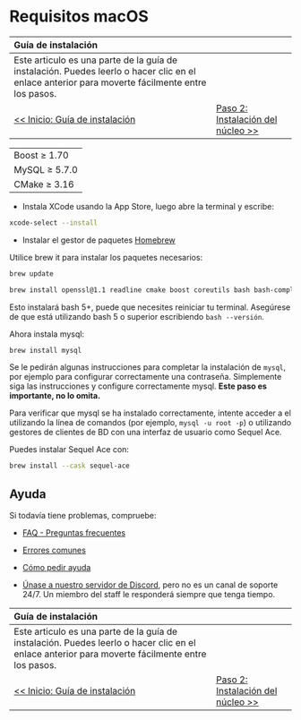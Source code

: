# Requisitos macOS

| Guía de instalación | |
| :- | :- |
| Este articulo es una parte de la guía de instalación. Puedes leerlo o hacer clic en el enlace anterior para moverte fácilmente entre los pasos. |
| [<< Inicio: Guía de instalación](classic-installation.md) | [Paso 2: Instalación del núcleo >>](macos-core-installation.md) |

| |
| :- |
| Boost ≥ 1.70 |
| MySQL ≥ 5.7.0 |
| CMake ≥ 3.16 |

- Instala XCode usando la App Store, luego abre la terminal y escribe:

```sh
xcode-select --install
```

- Instalar el gestor de paquetes [Homebrew](http://brew.sh/)

Utilice brew it para instalar los paquetes necesarios:

```sh
brew update
```

```sh
brew install openssl@1.1 readline cmake boost coreutils bash bash-completion coreutils
```

Esto instalará bash 5+, puede que necesites reiniciar tu terminal.
Asegúrese de que está utilizando bash 5 o superior escribiendo `bash --versión`.

Ahora instala mysql:

```sh
brew install mysql
```

Se le pedirán algunas instrucciones para completar la instalación de `mysql`, por ejemplo para configurar correctamente una contraseña. Simplemente siga las instrucciones y configure correctamente mysql. **Este paso es importante, no lo omita.**

Para verificar que mysql se ha instalado correctamente, intente acceder a el utilizando la línea de comandos (por ejemplo, `mysql -u root -p`) o utilizando gestores de clientes de BD con una interfaz de usuario como Sequel Ace.

Puedes instalar Sequel Ace con:

```sh
brew install --cask sequel-ace
```

## Ayuda

Si todavía tiene problemas, compruebe:

* [FAQ - Preguntas frecuentes](faq.md)

* [Errores comunes](common-errors.md)

* [Cómo pedir ayuda](how-to-ask-for-help.md)

* [Únase a nuestro servidor de Discord](https://discord.gg/gkt4y2x), pero no es un canal de soporte 24/7. Un miembro del staff le responderá siempre que tenga tiempo.

| Guía de instalación | |
| :- | :- |
| Este articulo es una parte de la guía de instalación. Puedes leerlo o hacer clic en el enlace anterior para moverte fácilmente entre los pasos. |
| [<< Inicio: Guía de instalación](classic-installation.md) | [Paso 2: Instalación del núcleo >>](macos-core-installation.md) |
